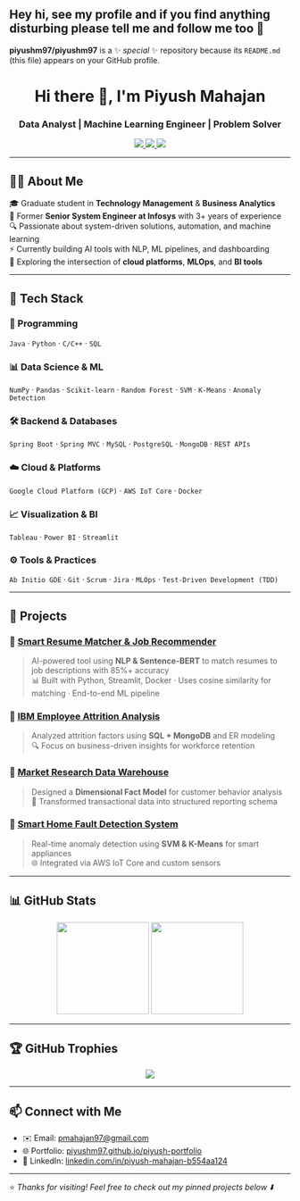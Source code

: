 ## Hey hi, see my profile and if you find anything disturbing please tell me and follow me too 👋


**piyushm97/piyushm97** is a ✨ _special_ ✨ repository because its `README.md` (this file) appears on your GitHub profile.

<h1 align="center">Hi there 👋, I'm Piyush Mahajan</h1>
<h3 align="center">Data Analyst | Machine Learning Engineer | Problem Solver</h3>

<p align="center">
  <a href="https://www.linkedin.com/in/piyush-mahajan-b554aa124/" target="_blank">
    <img src="https://img.shields.io/badge/LinkedIn-blue?logo=linkedin&style=for-the-badge" />
  </a>
  <a href="mailto:pmahajan97@gmail.com">
    <img src="https://img.shields.io/badge/Email-grey?logo=gmail&style=for-the-badge" />
  </a>
  <a href="https://piyushm97.github.io/piyush-portfolio/" target="_blank">
    <img src="https://img.shields.io/badge/Portfolio-000000?style=for-the-badge&logo=About.me&logoColor=white" />
  </a>
</p>

---

## 👨‍💻 About Me

🎓 Graduate student in **Technology Management** & **Business Analytics**  
💼 Former **Senior System Engineer at Infosys** with 3+ years of experience  
🔍 Passionate about system-driven solutions, automation, and machine learning  
⚡ Currently building AI tools with NLP, ML pipelines, and dashboarding  
🧠 Exploring the intersection of **cloud platforms**, **MLOps**, and **BI tools**

---

## 🔧 Tech Stack

### 🔢 Programming
`Java` · `Python` · `C/C++` · `SQL`

### 📊 Data Science & ML
`NumPy` · `Pandas` · `Scikit-learn` · `Random Forest` · `SVM` · `K-Means` · `Anomaly Detection`

### 🛠️ Backend & Databases
`Spring Boot` · `Spring MVC` · `MySQL` · `PostgreSQL` · `MongoDB` · `REST APIs`

### ☁️ Cloud & Platforms
`Google Cloud Platform (GCP)` · `AWS IoT Core` · `Docker`

### 📈 Visualization & BI
`Tableau` · `Power BI` · `Streamlit`

### ⚙️ Tools & Practices
`Ab Initio GDE` · `Git` · `Scrum` · `Jira` · `MLOps` · `Test-Driven Development (TDD)`

---

## 🚀 Projects

### 🔹 [Smart Resume Matcher & Job Recommender](https://github.com/piyushm97/smart-resume-matcher)
> AI-powered tool using **NLP & Sentence-BERT** to match resumes to job descriptions with 85%+ accuracy  
> 📊 Built with Python, Streamlit, Docker · Uses cosine similarity for matching · End-to-end ML pipeline

### 🔹 [IBM Employee Attrition Analysis](#)
> Analyzed attrition factors using **SQL + MongoDB** and ER modeling  
> 🔍 Focus on business-driven insights for workforce retention

### 🔹 [Market Research Data Warehouse](#)
> Designed a **Dimensional Fact Model** for customer behavior analysis  
> 📂 Transformed transactional data into structured reporting schema

### 🔹 [Smart Home Fault Detection System](#)
> Real-time anomaly detection using **SVM & K-Means** for smart appliances  
> 🌐 Integrated via AWS IoT Core and custom sensors

---

## 📊 GitHub Stats

<p align="center">
  <img src="https://github-readme-stats.vercel.app/api?username=piyushm97&show_icons=true&theme=default" height="165" />
  <img src="https://github-readme-stats.vercel.app/api/top-langs/?username=piyushm97&layout=compact&theme=default" height="165" />
</p>

---

## 🏆 GitHub Trophies

<p align="center">
  <img src="https://github-profile-trophy.vercel.app/?username=piyushm97&theme=flat&no-frame=true&column=6" />
</p>

---

## 📫 Connect with Me

- ✉️ Email: [pmahajan97@gmail.com](mailto:pmahajan97@gmail.com)  
- 🌐 Portfolio: [piyushm97.github.io/piyush-portfolio](https://piyushm97.github.io/piyush-portfolio/)  
- 💼 LinkedIn: [linkedin.com/in/piyush-mahajan-b554aa124](https://www.linkedin.com/in/piyush-mahajan-b554aa124/)

---

⭐ *Thanks for visiting! Feel free to check out my pinned projects below ⬇️*

